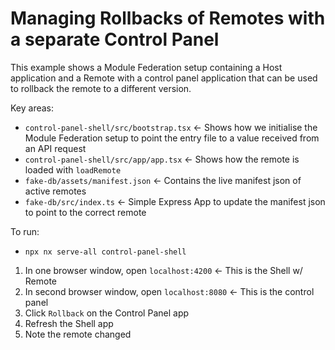 # Managing Rollbacks of Remotes with a separate Control Panel

This example shows a Module Federation setup containing a Host application and a Remote with a control panel application that can be used to rollback the remote to a different version.

Key areas:
- `control-panel-shell/src/bootstrap.tsx` <- Shows how we initialise the Module Federation setup to point the entry file to a value received from an API request
- `control-panel-shell/src/app/app.tsx` <- Shows how the remote is loaded with `loadRemote`
- `fake-db/assets/manifest.json` <- Contains the live manifest json of active remotes
- `fake-db/src/index.ts` <- Simple Express App to update the manifest json to point to the correct remote

To run:

- `npx nx serve-all control-panel-shell`

1. In one browser window, open `localhost:4200` <- This is the Shell w/ Remote
2. In second browser window, open `localhost:8080` <- This is the control panel
3. Click `Rollback` on the Control Panel app
4. Refresh the Shell app
5. Note the remote changed
